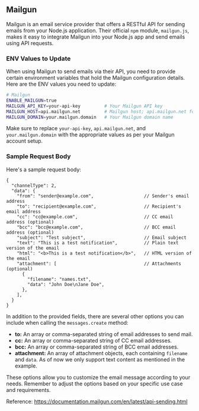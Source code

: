 ## Mailgun

Mailgun is an email service provider that offers a RESTful API for sending emails from your Node.js application. Their official `npm` module, `mailgun.js`, makes it easy to integrate Mailgun into your Node.js app and send emails using API requests.

### ENV Values to Update

When using Mailgun to send emails via their API, you need to provide certain environment variables that hold the Mailgun configuration details. Here are the ENV values you need to update:

```sh
# Mailgun
ENABLE_MAILGUN=true
MAILGUN_API_KEY=your-api-key         # Your Mailgun API key
MAILGUN_HOST=api.mailgun.net         # Mailgun host; api.mailgun.net for US, api.eu.mailgun.net for EU
MAILGUN_DOMAIN=your.mailgun.domain   # Your Mailgun domain name
```

Make sure to replace `your-api-key`, `api.mailgun.net`, and `your.mailgun.domain` with the appropriate values as per your Mailgun account setup.

### Sample Request Body

Here's a sample request body:

```jsonc
{
  "channelType": 2,
  "data": {
    "from": "sender@example.com",                   // Sender's email address
    "to": "recipient@example.com",                  // Recipient's email address
    "cc": "cc@example.com",                         // CC email address (optional)
    "bcc": "bcc@example.com",                       // BCC email address (optional)
    "subject": "Test subject",                      // Email subject
    "text": "This is a test notification",          // Plain text version of the email
    "html": "<b>This is a test notification</b>",   // HTML version of the email
    "attachment": [                                 // Attachments (optional)
      {
        "filename": "names.txt",
        "data": "John Doe\nJane Doe",
      },
    ],
  }
}
```

In addition to the provided fields, there are several other options you can include when calling the `messages.create` method:

- **to:** An array or comma-separated string of email addresses to send mail.
- **cc:** An array or comma-separated string of CC email addresses.
- **bcc:** An array or comma-separated string of BCC email addresses.
- **attachment:** An array of attachment objects, each containing `filename` and `data`. As of now we only support text content as mentioned in the example.

These options allow you to customize the email message according to your needs. Remember to adjust the options based on your specific use case and requirements.

Reference: https://documentation.mailgun.com/en/latest/api-sending.html